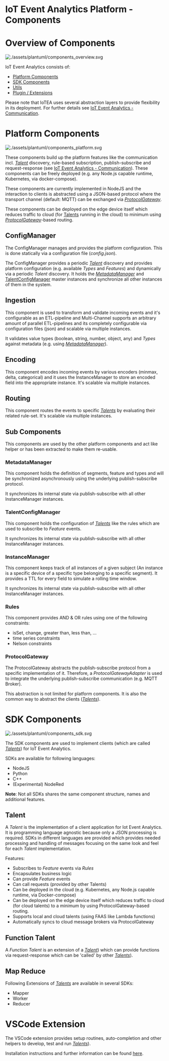 <!---
  Copyright (c) 2021 Bosch.IO GmbH

  This Source Code Form is subject to the terms of the Mozilla Public
  License, v. 2.0. If a copy of the MPL was not distributed with this
  file, You can obtain one at https://mozilla.org/MPL/2.0/.

  SPDX-License-Identifier: MPL-2.0
-->

# IoT Event Analytics Platform - Components

# Overview of Components

![./assets/plantuml/components_overview.svg](./assets/plantuml/components_overview.svg)

IoT Event Analytics consists of:

- [Platform Components](#Platform-Components)
- [SDK Components](#SDK-Components)
- [Utils](#Utils-Components)
- [Plugin / Extensions](#Plugin-/-Extensions)

Please note that IoTEA uses several abstraction layers to provide flexibility in its deployment.
For further details see [IoT Event Analytics - Communication](./iotea-communication.md).

# Platform Components

![./assets/plantuml/components_platform.svg](./assets/plantuml/components_platform.svg)

These components build up the platform features like the communication incl. [_Talent_](#Talent) discovery, rule-based subscription, publish-subscribe and request-response (see [IoT Event Analytics - Communication](./iotea-communication.md)). These components can be freely deployed (e.g. any Node.js capable runtime, Kubernetes, via docker-compose).

These components are currently implemented in NodeJS and the interaction to clients is abstracted using a JSON-based protocol where the transport channel (default: MQTT) can be exchanged via [_ProtocolGateway_](#ProtocolGateway).

These components can be deployed on the edge device itself which reduces traffic to cloud (for [Talents](#Talent) running in the cloud) to minimum using [_ProtocolGateway_](#ProtocolGateway)-based routing.

## ConfigManager

The ConfigManager manages and provides the platform configuration. This is done statically via a configuration file (_config.json_).

The ConfigManager provides a periodic [_Talent_](#Talent) discovery and provides platform configuration (e.g. available _Types_ and _Features_) and dynamically via a periodic _Talent_ discovery. It holds the [_MetadataManager_](#MetadataManager) and [TalentConfigManager](#TalentConfigManager) master instances and synchronize all other instances of them in the system.

## Ingestion

This component is used to transform and validate incoming events and it's configurable as an ETL-pipeline and Multi-Channel supports an arbitrary amount of parallel ETL-pipelines and its completely configurable via configuration files (json) and scalable via multiple instances.

It validates value types (boolean, string, number, object, any) and _Types_ against metadata (e.g. using [_MetadataManager_](#MetadataManager)).

## Encoding

This component encodes incoming events by various encoders (minmax, delta, categorical) and it uses the InstanceManager to store an encoded field into the appropriate instance. It's scalable via multiple instances.

## Routing

This component routes the events to specific [_Talents_](#Talent) by evaluating their related rule-set. It's scalable via multiple instances.

## Sub Components

This components are used by the other platform components and act like helper or has been extracted to make them re-usable.

### MetadataManager

This component holds the definition of segments, feature and types and will be synchronized asynchronously using the underlying publish-subscribe protocol.

It synchronizes its internal state via publish-subscribe with all other InstanceManager instances.

### TalentConfigManager

This component holds the configuration of [_Talents_](#Talent) like the rules which are used to subscribe to _Feature_ events.

It synchronizes its internal state via publish-subscribe with all other InstanceManager instances.

### InstanceManager

This component keeps track of all instances of a given subject (An instance is a specific device of a specific type belonging to a specific segment). It provides a TTL for every field to simulate a rolling time window.

It synchronizes its internal state via publish-subscribe with all other InstanceManager instances.

### Rules

This component provides AND & OR rules using one of the following constraints:

- isSet, change, greater than, less than, ...
- time series constraints
- Nelson constraints

### ProtocolGateway

The ProtocolGateway abstracts the publish-subscribe protocol from a specific implementation of it. Therefore, a _ProtocolGatewayAdapter_ is used to integrate the underlying publish-subscribe communication (e.g. MQTT Broker).

This abstraction is not limited for platform components. It is also the common way to abstract the clients ([_Talents_](#Talent)).

# SDK Components

![./assets/plantuml/components_sdk.svg](./assets/plantuml/components_sdk.svg)

The SDK components are used to implement clients (which are called [_Talents_](#Talent)) for IoT Event Analytics.

SDKs are available for following languages:

- NodeJS
- Python
- C++
- (Experimental) NodeRed

**Note**: Not all SDKs shares the same component structure, names and additional features.

## Talent

A _Talent_ is the implementation of a client application for Iot Event Analytics. It is programming language agnostic because only a JSON processing is required. SDKs in different languages are provided which provides needed processing and handling of messages focusing on the same look and feel for each _Talent_ implementation.

Features:

- Subscribes to _Feature_ events via _Rules_
- Encapsulates business logic
- Can provide _Feature_ events
- Can call requests (provided by other Talents)
- Can be deployed in the cloud (e.g. Kubernetes, any Node.js capable runtime, via Docker-compose)
- Can be deployed on the edge device itself which reduces traffic to cloud (for cloud talents) to a minimum by using ProtocolGateway-based routing.
- Supports local and cloud talents (using FAAS like Lambda functions)
- Automatically syncs to cloud message brokers via ProtocolGateway

## Function Talent

A _Function Talent_ is an extension of a [_Talent_](#Talent)) which can provide functions via request-response which can be 'called' by other [_Talents_](#Talent)).

## Map Reduce

Following Extensions of [_Talents_](#Talent) are available in several SDKs:

- Mapper
- Worker
- Reducer

# VSCode Extension

The VSCode extension provides setup routines, auto-completion and other helpers to develop, test and run [_Talents_](#Talent)).

Installation instructions and further information can be found [here](../../../src/sdk/vscode/README.md).
